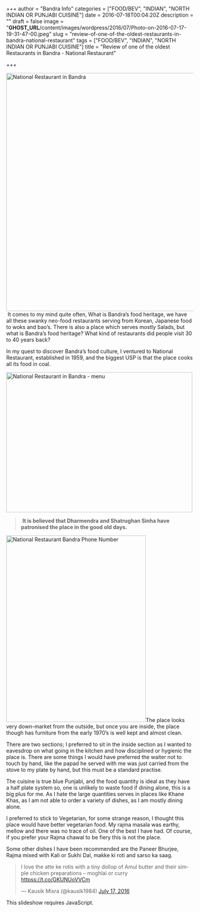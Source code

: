 +++
author = "Bandra Info"
categories = ["FOOD/BEV", "INDIAN", "NORTH INDIAN OR PUNJABI CUISINE"]
date = 2016-07-18T00:04:20Z
description = ""
draft = false
image = "__GHOST_URL__/content/images/wordpress/2016/07/Photo-on-2016-07-17-19-31-47-00.jpeg"
slug = "review-of-one-of-the-oldest-restaurants-in-bandra-national-restaurant"
tags = ["FOOD/BEV", "INDIAN", "NORTH INDIAN OR PUNJABI CUISINE"]
title = "Review of one of the oldest Restaurants in Bandra - National Restaurant"

+++


<div><img loading="lazy" class="aligncenter wp-image-9413 size-large" src="https://i0.wp.com/bandra.info/wp-content/uploads/2016/07/Photo-on-2016-07-17-19-31-47-00.jpeg?resize=850%2C638&#038;ssl=1" alt="National Restaurant in Bandra" width="850" height="638" srcset="https://i0.wp.com/bandra.info/wp-content/uploads/2016/07/Photo-on-2016-07-17-19-31-47-00.jpeg?resize=1024%2C768&amp;ssl=1 1024w, https://i0.wp.com/bandra.info/wp-content/uploads/2016/07/Photo-on-2016-07-17-19-31-47-00.jpeg?resize=500%2C375&amp;ssl=1 500w, https://i0.wp.com/bandra.info/wp-content/uploads/2016/07/Photo-on-2016-07-17-19-31-47-00.jpeg?resize=768%2C576&amp;ssl=1 768w, https://i0.wp.com/bandra.info/wp-content/uploads/2016/07/Photo-on-2016-07-17-19-31-47-00.jpeg?w=1182&amp;ssl=1 1182w" sizes="(max-width: 850px) 100vw, 850px" data-recalc-dims="1" /></div>
<div></div>
<div> It comes to my mind quite often, What is Bandra&#8217;s food heritage, we have all these swanky neo-food restaurants serving from Korean, Japanese food to woks and bao&#8217;s. There is also a place which serves mostly Salads, but what is Bandra&#8217;s food heritage? What kind of restaurants did people visit 30 to 40 years back?</div>
<div>
<p>In my quest to discover Bandra&#8217;s food culture, I ventured to National Restaurant, established in 1959, and the biggest USP is that the place cooks all its food in coal.</p>
</div>
<div><img loading="lazy" class="aligncenter wp-image-9415 size-medium" src="https://i0.wp.com/bandra.info/wp-content/uploads/2016/07/Photo-on-2016-07-17-19-33-11-00.jpeg?resize=500%2C375&#038;ssl=1" alt="National Restaurant in Bandra - menu " width="500" height="375" srcset="https://i0.wp.com/bandra.info/wp-content/uploads/2016/07/Photo-on-2016-07-17-19-33-11-00.jpeg?resize=500%2C375&amp;ssl=1 500w, https://i0.wp.com/bandra.info/wp-content/uploads/2016/07/Photo-on-2016-07-17-19-33-11-00.jpeg?resize=768%2C576&amp;ssl=1 768w, https://i0.wp.com/bandra.info/wp-content/uploads/2016/07/Photo-on-2016-07-17-19-33-11-00.jpeg?resize=1024%2C768&amp;ssl=1 1024w, https://i0.wp.com/bandra.info/wp-content/uploads/2016/07/Photo-on-2016-07-17-19-33-11-00.jpeg?w=1182&amp;ssl=1 1182w" sizes="(max-width: 500px) 100vw, 500px" data-recalc-dims="1" /></div>
<div></div>
<blockquote>
<div> <strong>It is believed that Dharmendra and Shatrughan Sinha have patronised the place in the good old days.</strong></div>
</blockquote>
<div>
<p><img loading="lazy" class="alignright wp-image-9414 size-medium" src="https://i0.wp.com/bandra.info/wp-content/uploads/2016/07/Photo-on-2016-07-15-20-03-04-00.jpeg?resize=375%2C500&#038;ssl=1" alt="National Restaurant Bandra Phone Number" width="375" height="500" srcset="https://i0.wp.com/bandra.info/wp-content/uploads/2016/07/Photo-on-2016-07-15-20-03-04-00.jpeg?resize=375%2C500&amp;ssl=1 375w, https://i0.wp.com/bandra.info/wp-content/uploads/2016/07/Photo-on-2016-07-15-20-03-04-00.jpeg?resize=768%2C1024&amp;ssl=1 768w, https://i0.wp.com/bandra.info/wp-content/uploads/2016/07/Photo-on-2016-07-15-20-03-04-00.jpeg?w=887&amp;ssl=1 887w" sizes="(max-width: 375px) 100vw, 375px" data-recalc-dims="1" />The place looks very down-market from the outside, but once you are inside, the place though has furniture from the early 1970&#8217;s is well kept and almost clean.</p>
<p>There are two sections; I preferred to sit in the inside section as I wanted to eavesdrop on what going in the kitchen and how disciplined or hygienic the place is. There are some things I would have preferred the waiter not to touch by hand, like the papad he served with me was just carried from the stove to my plate by hand, but this must be a standard practise.</p>
<p>The cuisine is true blue Punjabi, and the food quantity is ideal as they have a half plate system so, one is unlikely to waste food if dining alone, this is a big plus for me. As I hate the large quantities serves in places like Khane Khas, as I am not able to order a variety of dishes, as I am mostly dining alone.</p>
<p>I preferred to stick to Vegetarian, for some strange reason, I thought this place would have better vegetarian food. My rajma masala was earthy, mellow and there was no trace of oil. One of the best I have had. Of course, if you prefer your Rajma chawal to be fiery this is not the place.</p>
<p>Some other dishes I have been recommended are the Paneer Bhurjee, Rajma mixed with Kali or Sukhi Dal, makke ki roti and sarso ka saag.</p>
<blockquote class="twitter-tweet" data-lang="en">
<p dir="ltr" lang="en">I love the atte ke rotis with a tiny dollop of Amul butter and their simple chicken preparations &#8211; moghlai or curry <a href="httpss://t.co/GKUNUoVVCm">httpss://t.co/GKUNUoVVCm</a></p>
<p>— Kausik Misra (@kausik1984) <a href="httpss://twitter.com/kausik1984/status/754750910467833856">July 17, 2016</a></p></blockquote>
<p><script async src="//platform.twitter.com/widgets.js" charset="utf-8"></script></p>
</div>
<div></div>
<div>
<div>
<p><p class="jetpack-slideshow-noscript robots-nocontent">This slideshow requires JavaScript.</p><div id="gallery-9412-164-slideshow" class="slideshow-window jetpack-slideshow slideshow-black" data-trans="fade" data-autostart="1" data-gallery="[{&quot;src&quot;:&quot;https:\/\/bandra.info\/wp-content\/uploads\/2016\/07\/Photo-on-2016-07-17-19-33-18-00.jpeg&quot;,&quot;id&quot;:&quot;9416&quot;,&quot;title&quot;:&quot;Photo on 2016-07-17 19-33-18 00&quot;,&quot;alt&quot;:&quot;&quot;,&quot;caption&quot;:&quot;&quot;,&quot;itemprop&quot;:&quot;image&quot;},{&quot;src&quot;:&quot;https:\/\/bandra.info\/wp-content\/uploads\/2016\/07\/Photo-on-2016-07-17-19-34-32-01.jpeg&quot;,&quot;id&quot;:&quot;9417&quot;,&quot;title&quot;:&quot;Photo on 2016-07-17 19-34-32 01&quot;,&quot;alt&quot;:&quot;&quot;,&quot;caption&quot;:&quot;&quot;,&quot;itemprop&quot;:&quot;image&quot;}]" itemscope itemtype="https://schema.org/ImageGallery"></div></p>
</div>
</div>



